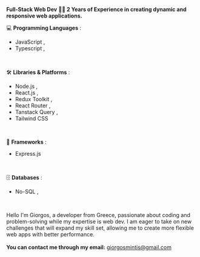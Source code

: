 **Full-Stack Web Dev**
**👨‍💻 2 Years of Experience in creating dynamic and responsive web applications.**
<br>

💻 **Programming Languages** :
 * JavaScript , 
 * Typescript ,
<br>


🛠️ **Libraries & Platforms** :
 * Node.js ,
 * React.js ,
 * Redux Toolkit ,
 * React Router ,
 * Tanstack Query ,
 * Tailwind CSS
<br>

🚀 **Frameworks** :
 * Express.js
<br>

🗄️ **Databases** :
 * No-SQL ,
<br>

Hello I'm Giorgos, a developer from Greece, passionate about coding and problem-solving while my expertise is web dev. I am eager to take on new challenges that will expand my skill set, allowing me to create more flexible web apps with better performance.<br><br>**You can contact me through my email:** giorgosmintis@gmail.com 
